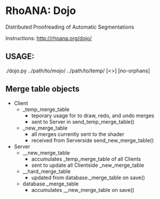 RhoANA: Dojo
============

Distributed Proofreading of Automatic Segmentations

Instructions: http://rhoana.org/dojo/


## USAGE:

./dojo.py ../path/to/mojo/ ../path/to/temp/ [<<Port Number>>] [no-orphans]


## Merge table objects

- Client
	- \_temp\_merge\_table
		- teporary usage for to draw, redo, and undo merges
		- sent to Server in send\_temp\_merge\_table()
	- \_new\_merge\_table
		- all merges currently sent to the shader
		- received from Serverside send\_new\_merge\_table()
- Server
	- \_\_new\_merge\_table
		- accumulates \_temp\_merge\_table of all Clients
		- sent to update all Clientside \_new\_merge\_table
	- \_\_hard\_merge\_table
		- updated from database.\_merge\_table on save()
	- database.\_merge\_table
		- accumulates \_\_new\_merge\_table on save()